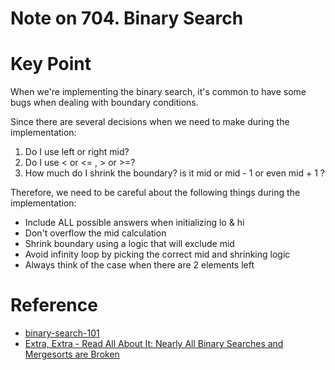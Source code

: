 # Note on 704. Binary Search

# Key Point

When we're implementing the binary search, it's common to have some bugs when dealing with boundary conditions.

Since there are several decisions when we need to make during the implementation:

1. Do I use left or right mid?
2. Do I use < or <= , > or >=?
3. How much do I shrink the boundary? is it mid or mid - 1 or even mid + 1 ?

Therefore, we need to be careful about the following things during the implementation:

- Include ALL possible answers when initializing lo & hi
- Don't overflow the mid calculation
- Shrink boundary using a logic that will exclude mid
- Avoid infinity loop by picking the correct mid and shrinking logic
- Always think of the case when there are 2 elements left

# Reference

- [binary-search-101](https://leetcode.com/problems/binary-search/solutions/423162/binary-search-101/)
- [Extra, Extra - Read All About It: Nearly All Binary Searches and Mergesorts are Broken](https://blog.research.google/2006/06/extra-extra-read-all-about-it-nearly.html)
